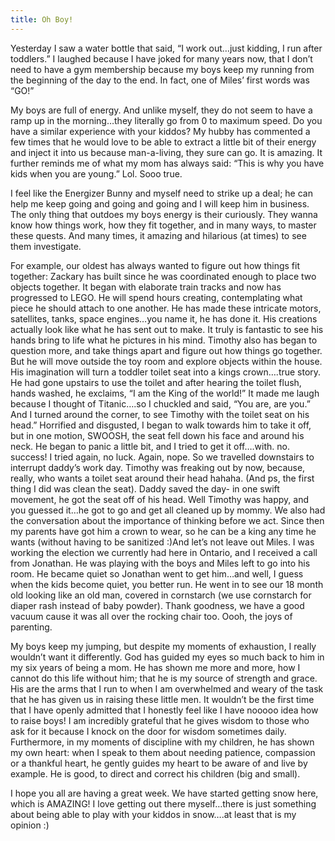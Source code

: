```yaml
---
title: Oh Boy!
---
```


Yesterday I saw a water bottle that said, “I work out…just kidding, I run after toddlers.” I laughed because I have joked for many years now, that I don’t need to have a gym membership because my boys keep my running from the beginning of the day to the end. In fact, one of Miles’ first words was “GO!”

My boys are full of energy. And unlike myself, they do not seem to have a ramp up in the morning…they literally go from 0 to maximum speed. Do you have a similar experience with your kiddos? My hubby has commented a few times that he would love to be able to extract a little bit of their energy and inject it into us because man-a-living, they sure can go. It is amazing. It further reminds me of what my mom has always said: “This is why you have kids when you are young.” Lol. Sooo true.

I feel like the Energizer Bunny and myself need to strike up a deal; he can help me keep going and going and going and I will keep him in business. The only thing that outdoes my boys energy is their curiously. They wanna know how things work, how they fit together, and in many ways, to master these quests. And many times, it amazing and hilarious (at times) to see them investigate.

For example, our oldest has always wanted to figure out how things fit together: Zackary has built since he was coordinated enough to place two objects together. It began with elaborate train tracks and now has progressed to LEGO. He will spend hours creating, contemplating what piece he should attach to one another. He has made these intricate motors, satellites, tanks, space engines…you name it, he has done it. His creations actually look like what he has sent out to make. It truly is fantastic to see his hands bring to life what he pictures in his mind. Timothy also has began to question more, and take things apart and figure out how things go together. But he will move outside the toy room and explore objects within the house. His imagination will turn a toddler toilet seat into a kings crown….true story. He had gone upstairs to use the toilet and after hearing the toilet flush, hands washed, he exclaims, “I am the King of the world!” It made me laugh because I thought of Titanic….so I chuckled and said, “You are, are you.” And I turned around the corner, to see Timothy with the toilet seat on his head.” Horrified and disgusted, I began to walk towards him to take it off, but in one motion, SWOOSH, the seat fell down his face and around his neck. He began to panic a little bit, and I tried to get it off….with. no. success! I tried again, no luck. Again, nope. So we travelled downstairs to interrupt daddy’s work day. Timothy was freaking out by now, because, really, who wants a toilet seat around their head hahaha. (And ps, the first thing I did was clean the seat). Daddy saved the day- in one swift movement, he got the seat off of his head. Well Timothy was happy, and you guessed it…he got to go and get all cleaned up by mommy. We also had the conversation about the importance of thinking before we act. Since then my parents have got him a crown to wear, so he can be a king any time he wants (without having to be sanitized :)And let’s not leave out Miles. I was working the election we currently had here in Ontario, and I received a call from Jonathan. He was playing with the boys and Miles left to go into his room. He became quiet so Jonathan went to get him…and well, I guess when the kids become quiet, you better run. He went in to see our 18 month old looking like an old man, covered in cornstarch (we use cornstarch for diaper rash instead of baby powder). Thank goodness, we have a good vacuum cause it was all over the rocking chair too. Oooh, the joys of parenting.

My boys keep my jumping, but despite my moments of exhaustion, I really wouldn’t want it differently. God has guided my eyes so much back to him in my six years of being a mom. He has shown me more and more, how I cannot do this life without him; that he is my source of strength and grace. His are the arms that I run to when I am overwhelmed and weary of the task that he has given us in raising these little men. It wouldn’t be the first time that I have openly admitted that I honestly feel like I have nooooo idea how to raise boys! I am incredibly grateful that he gives wisdom to those who ask for it because I knock on the door for wisdom sometimes daily. Furthermore, in my moments of discipline with my children, he has shown my own heart: when I speak to them about needing patience, compassion or a thankful heart, he gently guides my heart to be aware of and live by example. He is good, to direct and correct his children (big and small).

I hope you all are having a great week. We have started getting snow here, which is AMAZING! I love getting out there myself…there is just something about being able to play with your kiddos in snow….at least that is my opinion :)

